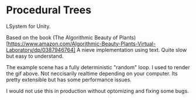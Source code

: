 # Procedural Trees
LSystem for Unity.

Based on the book (The Algorithmic Beauty of Plants)[https://www.amazon.com/Algorithmic-Beauty-Plants-Virtual-Laboratory/dp/0387946764]
A nieve implementation using text. Quite slow but easy to understand.

The example scene has a fully deterministic "random" loop. I used to render the gif above. Not neccisarily realtime depending on your computer.
Its pretty extensible but has some performance issues.

I would not use this in production without optomizing and fixing some bugs. 
